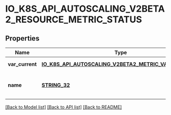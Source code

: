# IO_K8S_API_AUTOSCALING_V2BETA2_RESOURCE_METRIC_STATUS

## Properties
Name | Type | Description | Notes
------------ | ------------- | ------------- | -------------
**var_current** | [**IO_K8S_API_AUTOSCALING_V2BETA2_METRIC_VALUE_STATUS**](io.k8s.api.autoscaling.v2beta2.MetricValueStatus.md) |  | [default to null]
**name** | [**STRING_32**](STRING_32.md) | Name is the name of the resource in question. | [default to null]

[[Back to Model list]](../README.md#documentation-for-models) [[Back to API list]](../README.md#documentation-for-api-endpoints) [[Back to README]](../README.md)


